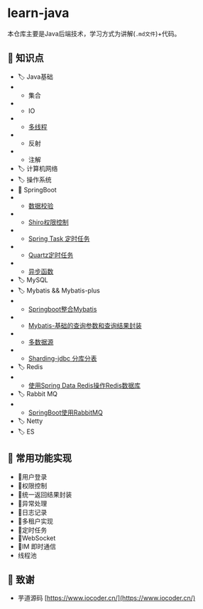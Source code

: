 # learn-java
本仓库主要是Java后端技术，学习方式为讲解(`.md文件`)+代码。

## 🎨 知识点
* 🏷️ ️Java基础
* * 集合
* * IO
* * [多线程]()
* * 反射
* * 注解
* 🏷 ️计算机网络
* 🏷️ ️操作系统
* 🌱 SpringBoot
* * [数据校验](https://github.com/Tomoko-hjf/learn-java/blob/main/learn-springboot/validation/%E6%95%B0%E6%8D%AE%E6%A0%A1%E9%AA%8C.md)
* * [Shiro权限控制](https://github.com/Tomoko-hjf/learn-java/blob/main/learn-springboot/shiro/Shiro%E6%9D%83%E9%99%90%E6%8E%A7%E5%88%B6.md) 
* * [Spring Task 定时任务](https://github.com/Tomoko-hjf/learn-java/blob/main/learn-springboot/spring-task/Spring%20Task%20%E5%AE%9A%E6%97%B6%E4%BB%BB%E5%8A%A1.md)
* * [Quartz定时任务](https://github.com/Tomoko-hjf/learn-java/blob/main/learn-springboot/quartz/Quartz%E5%AE%9A%E6%97%B6%E4%BB%BB%E5%8A%A1.md)
* * [异步函数](https://github.com/Tomoko-hjf/learn-java/blob/main/learn-springboot/spring-task/async/%E5%BC%82%E6%AD%A5%E5%87%BD%E6%95%B0.md)
* 🏷️ ️MySQL
* 🏷️ Mybatis && Mybatis-plus
* * [Springboot整合Mybatis](https://github.com/Tomoko-hjf/learn-java/blob/main/learn-mybatis-mp/Springboot%E6%95%B4%E5%90%88Mybatis.md)
* * [Mybatis-基础的查询参数和查询结果封装](https://github.com/Tomoko-hjf/learn-java/blob/main/learn-mybatis-mp/Mybatis-%E5%9F%BA%E7%A1%80%E7%9A%84%E6%9F%A5%E8%AF%A2%E5%8F%82%E6%95%B0%E5%92%8C%E6%9F%A5%E8%AF%A2%E7%BB%93%E6%9E%9C%E5%B0%81%E8%A3%85.md)
* * [多数据源](https://github.com/Tomoko-hjf/learn-java/blob/main/learn-mybatis-mp/dynamic-datasource/%E5%A4%9A%E6%95%B0%E6%8D%AE%E6%BA%90.md)
* * [Sharding-jdbc 分库分表](https://github.com/Tomoko-hjf/learn-java/blob/main/learn-mybatis-mp/sharding/Sharding-jdbc%20%E5%88%86%E5%BA%93%E5%88%86%E8%A1%A8.md)
* 🏷️ ️Redis
* * [使用Spring Data Redis操作Redis数据库](https://github.com/Tomoko-hjf/learn-java/blob/main/learn-redis/%E4%BD%BF%E7%94%A8Spring%20Redis%20Data%E6%93%8D%E4%BD%9CRedis%E6%95%B0%E6%8D%AE%E5%BA%93.md)
* 🏷️ ️Rabbit MQ
* * [SpringBoot使用RabbitMQ](https://github.com/Tomoko-hjf/learn-java/blob/main/learn-rabbitMQ/RabbitMQ.md)
* 🏷️ ️Netty
* 🏷️ ️ES
## 🎨 常用功能实现
* 🚀用户登录
* 🚀权限控制
* 🚀统一返回结果封装
* 🚀异常处理 
* 🚀日志记录
* 🚀多租户实现
* 🚀定时任务
* 🚀WebSocket
* 🚀IM 即时通信
* 线程池

## 🍻 致谢
* 芋道源码 [https://www.iocoder.cn/](https://www.iocoder.cn/)
